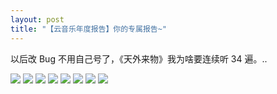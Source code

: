 ```yaml
---
layout: post
title: "【云音乐年度报告】你的专属报告~"
---
```


以后改 Bug 不用自己号了，《天外来物》我为啥要连续听 34 遍。..

![](/life/imgs/2020/1228/Screenshot_20211228-223111.jpg)
![](/life/imgs/2020/1228/Screenshot_20211228-223503.jpg)
![](/life/imgs/2020/1228/Screenshot_20201228-214832.jpg)
![](/life/imgs/2020/1228/Screenshot_20201228-214847.jpg)
![](/life/imgs/2020/1228/Screenshot_20201228-214853.jpg)
![](/life/imgs/2020/1228/Screenshot_20201228-214900.jpg)
![](/life/imgs/2020/1228/Screenshot_20211228-223451.jpg)
![](/life/imgs/2020/1228/Screenshot_20211228-223143.jpg)
